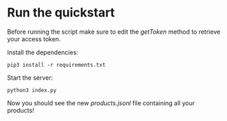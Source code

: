 # Run the quickstart

Before running the script make sure to edit the _getToken_ method to retrieve your access token.

Install the dependencies:
```
pip3 install -r requirements.txt 
```

Start the server:
```
python3 index.py
```

Now you should see the new _products.jsonl_ file containing all your products!